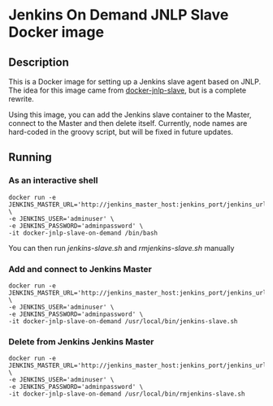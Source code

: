 # Jenkins On Demand JNLP Slave Docker image

## Description

This is a Docker image for setting up a Jenkins slave agent based on JNLP. The idea for this image came from [docker-jnlp-slave](https://github.com/jenkinsci/docker-jnlp-slave), but is a complete rewrite.

Using this image, you can add the Jenkins slave container to the Master, connect to the Master and then delete itself. Currently, node names are hard-coded in the groovy script, but will be fixed in future updates.

## Running

### As an interactive shell
```
docker run -e JENKINS_MASTER_URL='http://jenkins_master_host:jenkins_port/jenkins_url' \
-e JENKINS_USER='adminuser' \
-e JENKINS_PASSWORD='adminpassword' \
-it docker-jnlp-slave-on-demand /bin/bash
```
You can then run _jenkins-slave.sh_ and _rmjenkins-slave.sh_ manually

### Add and connect to Jenkins Master
```
docker run -e JENKINS_MASTER_URL='http://jenkins_master_host:jenkins_port/jenkins_url' \
-e JENKINS_USER='adminuser' \
-e JENKINS_PASSWORD='adminpassword' \
-it docker-jnlp-slave-on-demand /usr/local/bin/jenkins-slave.sh
```

### Delete from Jenkins Jenkins Master
```
docker run -e JENKINS_MASTER_URL='http://jenkins_master_host:jenkins_port/jenkins_url' \
-e JENKINS_USER='adminuser' \
-e JENKINS_PASSWORD='adminpassword' \
-it docker-jnlp-slave-on-demand /usr/local/bin/rmjenkins-slave.sh
```
